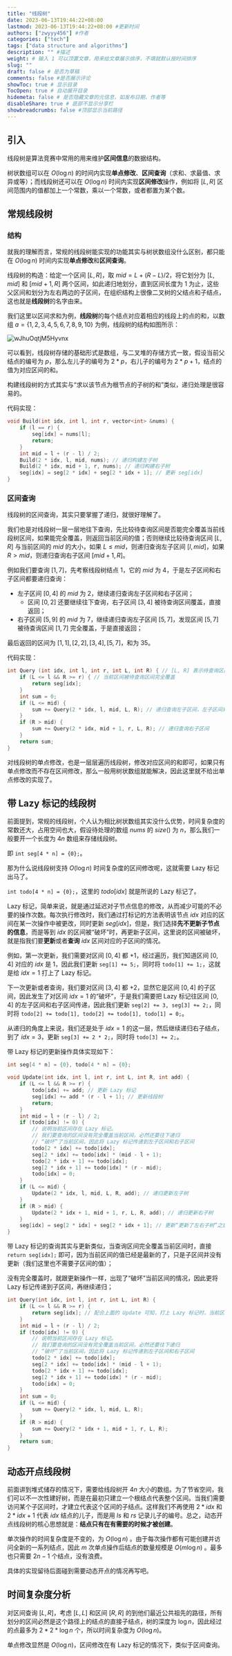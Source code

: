 ```yaml
---
title: "线段树"
date: 2023-06-13T19:44:22+08:00
lastmod: 2023-06-13T19:44:22+08:00 #更新时间
authors: ["zwyyy456"] #作者
categories: ["tech"]
tags: ["data structure and algorithms"]
description: "" #描述
weight: # 输入 1 可以顶置文章，用来给文章展示排序，不填就默认按时间排序
slug: ""
draft: false # 是否为草稿
comments: false #是否展示评论
showToc: true # 显示目录
TocOpen: true # 自动展开目录
hidemeta: false # 是否隐藏文章的元信息，如发布日期、作者等
disableShare: true # 底部不显示分享栏
showbreadcrumbs: false #顶部显示当前路径
---
```

## 引入

线段树是算法竞赛中常用的用来维护**区间信息**的数据结构。

树状数组可以在 $O(\log n)$ 的时间内实现**单点修改**、**区间查询**（求和、求最值、求异或等）；而线段树还可以在 $O(\log n)$ 时间内实现**区间修改**操作，例如将 $[L, R]$ 区间范围内的值都加上一个常数，乘以一个常数，或者都置为某个数。

## 常规线段树

### 结构

就我的理解而言，常规的线段树能实现的功能其实与树状数组没什么区别，都只能在 $O(\log n)$ 时间内实现**单点修改**和**区间查询**。

线段树的构造：给定一个区间 $[L, R]$，取 $mid = L + (R - L) / 2$，将它划分为 $[L, mid]$ 和 $[mid + 1, R]$ 两个区间，如此递归地划分，直到区间长度为 $1$ 为止，这些父区间和划分为左右两边的子区间，在组织结构上很像二叉树的父结点和子结点，这也就是**线段树**的名字由来。

我们这里以区间求和为例，**线段树**的每个结点对应着相应的线段上的点的和，以数组 $a = \{1,2,3,4,5,6,7,8,9,10\}$ 为例，线段树的结构如图所示：

![wJhuOqtjM5Hyvnx](https://pic-upyun.zwyyy456.tech/smms/2023-12-26-070007.jpg)

可以看到，线段树存储的基础形式是数组，与二叉堆的存储方式一致，假设当前父结点的编号为 $p$，那么左儿子的编号为 $2 * p$，右儿子的编号为 $2 * p + 1$，结点的值为对应区间的和。

构建线段树的方式其实与“求以该节点为根节点的子树的和”类似，递归处理是很容易的。

代码实现：

```cpp
void Build(int idx, int l, int r, vector<int> &nums) {
    if (l == r) {
        seg[idx] = nums[l];
        return;
    }
    int mid = l + (r - l) / 2;
    Build(2 * idx, l, mid, nums); // 递归构建左子树
    Build(2 * idx, mid + 1, r, nums); // 递归构建右子树
    seg[idx] = seg[2 * idx] + seg[2 * idx + 1]; // 更新 seg[idx]
}
```


### 区间查询

线段树的区间查询，其实只要掌握了递归，就很好理解了。

我们也是对线段树一层一层地往下查询，先比较待查询区间是否能完全覆盖当前线段树区间，如果能完全覆盖，则返回当前区间的值；否则继续比较待查询区间 $[L, R]$ 与当前区间的 $mid$ 的大小，如果 $L \leq mid$，则递归查询左子区间 $[l, mid]$，如果 $R > mid$，则递归查询右子区间 $[mid + 1, R]$。

例如我们要查询 $[1, 7]$，先考察线段树结点 $1$，它的 $mid$ 为 $4$，于是左子区间和右子区间都要递归查询：

- 左子区间 $[0, 4]$ 的 $mid$ 为 $2$，继续递归查询左子区间和右子区间；
    - 区间 $[0,2]$ 还要继续往下查询，右子区间 $[3,4]$ 被待查询区间覆盖，直接返回；
- 右子区间 $[5, 9]$ 的 $mid$ 为 $7$，继续递归查询左子区间 $[5, 7]$，发现区间 $[5, 7]$ 被待查询区间 $[1, 7]$ 完全覆盖，于是直接返回；

最后返回的区间为 $[1,1], [2,2],[3,4],[5,7]$，和为 $35$。

代码实现：
```cpp
int Query (int idx, int l, int r, int L, int R) { // [L, R] 表示待查询区间
    if (L <= l && R >= r) { // 当前区间被待查询区间完全覆盖
        return seg[idx];
    }
    int sum = 0;
    if (L <= mid) {
        sum += Query(2 * idx, l, mid, L, R); // 递归查询左子区间，左子区间索引为 2 * idx
    }
    if (R > mid) {
        sum += Query(2 * idx, mid + 1, r, L, R); // 递归查询右子区间
    }
    return sum;
}
```

对线段树的单点修改，也是一层层遍历线段树，修改对应区间的和即可，如果只有单点修改而不存在区间修改，那么一般用树状数组就能解决，因此这里就不给出单点修改的实现了。

## 带 Lazy 标记的线段树

前面提到，常规的线段树，个人认为相比树状数组其实没什么优势，时间复杂度的常数还大，占用空间也大，假设待处理的数组 $nums$ 的 $size()$ 为 $n$，那么我们一般要开一个长度为 $4n$ 数组来存储线段树。

即 `int seg[4 * n] = {0};`。

那为什么说线段树支持 $O(\log n)$ 时间复杂度的区间修改呢，这就需要 Lazy 标记出马了。

`int todo[4 * n] = {0};`，这里的 $todo[idx]$ 就是所说的 Lazy 标记了。

Lazy 标记，简单来说，就是通过延迟对子节点信息的修改，从而减少可能的不必要的操作次数。每次执行修改时，我们通过打标记的方法表明该节点 $idx$ 对应的区间在某一次操作中被更改，同时更新 $seg[idx]$，但是，我们选择**先不更新子节点的信息**，而是等到 $idx$ 的区间被“破坏”时，再更新子区间，这里说的区间被破坏，就是指我们要**更新**或者**查询** $idx$ 区间对应的子区间的情况。

例如，第一次更新，我们需要对区间 $[0, 4]$ 都 $+1$，经过遍历，我们知道区间 $[0, 4]$ 对应的 $idx$ 是 $1$，因此我们更新 `seg[1] += 5;`，同时将 `todo[1] += 1;`，这就是给 $idx = 1$ 打上了 Lazy 标记。

下一次更新或者查询，我们要对区间 $[3, 4]$ 都 $+2$，显然它是区间 $[0, 4]$ 的子区间，因此发生了对区间 $idx = 1$ 的“破坏”，于是我们需要把 Lazy 标记往区间 $[0, 4]$ 的左子区间和右子区间传递，因此我们更新 `seg[2] += 3, seg[3] += 2;`，同时将 `todo[2] += todo[1], todo[2] += todo[1], todo[1] = 0;`。

从递归的角度上来说，我们还是处于 $idx = 1$ 的这一层，然后继续递归右子结点，到了 $idx = 3$，更新 `seg[3] += 2 * 2;`，同时将 `todo[3] += 2;`。

带 Lazy 标记的更新操作具体实现如下：

```cpp
int seg[4 * n] = {0}, todo[4 * n] = {0};

void Update(int idx, int l, int r, int L, int R, int add) {
    if (L <= l && R >= r) {
        todo[idx] += add; // 更新 Lazy 标记
        seg[idx] += add * (r - l + 1); // 更新线段树
        return;
    }
    int mid = l + (r - l) / 2;
    if (todo[idx] != 0) { 
        // 说明当前区间存在 Lazy 标记。
        // 我们要查询的区间没有完全覆盖当前区间，必然还要往下递归
        // “破坏”了当前区间，因此将 Lazy 标记传递到左子区间和右子区间
        todo[2 * idx] += todo[idx];
        seg[2 * idx] += todo[idx] * (mid - l + 1);
        todo[2 * idx + 1] += todo[idx];
        seg[2 * idx + 1] += todo[idx] * (r - mid);
        todo[idx] = 0;
    }
    if (L <= mid) {
        Update(2 * idx, l, mid, L, R, add); // 递归更新左子树
    }
    if (R > mid) {
        Update(2 * idx + 1, mid + 1, r, L, R, add); // 递归更新右子树
    }
    seg[idx] = seg[2 * idx] + seg[2 * idx + 1]; // 更新“更新了左右子树”之后的当前区间和
}
```

带 Lazy 标记的查询其实与更新类似，当查询区间完全覆盖当前区间时，直接 `return seg[idx];` 即可，因为当前区间的值已经是最新的了，只是子区间并没有更新（我们这里也不需要子区间的值）；

没有完全覆盖时，就跟更新操作一样，出现了“破坏”当前区间的情况，因此更将 Lazy 标记传递到子区间，再继续递归；

```cpp
int Query(int idx, int l, int r, int L, int R) {
    if (L <= l && R >= r) {
        return seg[idx]; // 配合上面的 Update 可知，打上 Lazy 标记时，当前区间的值已经更新，只是没有更新子区间
    }
    int mid = l + (r - l) / 2;
    if (todo[idx] != 0) {
        // 说明当前区间存在 Lazy 标记。
        // 我们要查询的区间没有完全覆盖当前区间，必然还要往下递归
        // “破坏”了当前区间，因此将 Lazy 标记传递到左子区间和右子区间
        todo[2 * idx] += todo[idx];
        seg[2 * idx] += todo[idx] * (mid - l + 1);
        todo[2 * idx + 1] += todo[idx];
        seg[2 * idx + 1] += todo[idx] * (r - mid);
        todo[idx] = 0;
    }
    int sum = 0;
    if (L <= mid) {
        sum += Query(2 * idx, l, mid, L, R);
    }
    if (R > mid) {
        sum += Query(2 * idx + 1, mid + 1, r, L, R);
    }
    return sum;
}
```

## 动态开点线段树

前面讲到堆式储存的情况下，需要给线段树开 $4n$ 大小的数组。为了节省空间，我们可以不一次性建好树，而是在最初只建立一个根结点代表整个区间。当我们需要访问某个子区间时，才建立代表这个区间的子结点。这样我们不再使用 $2 * idx$ 和 $2 * idx + 1$ 代表 $idx$ 结点的儿子，而是用 $ls$ 和 $rs$ 记录儿子的编号。总之，动态开点线段树的核心思想就是：**结点只有在有需要的时候才被创建**。

单次操作的时间复杂度是不变的，为 $O(\log n)$ 。由于每次操作都有可能创建并访问全新的一系列结点，因此 $m$ 次单点操作后结点的数量规模是 $O(m\log n)$ 。最多也只需要 $2n-1$ 个结点，没有浪费。

具体的实现留待后面碰到需要动态开点的情况再写吧。

## 时间复杂度分析

对区间查询 $[L, R]$，考虑 $[L, L]$ 和区间 $[R, R]$ 的到他们最近公共祖先的路径，所有划分的区间必然是这个路径上的结点的直接子结点，树的深度为 $\log n$，因此经过的点最多为 $2 * 2 * \log n$ 个，所以时间复杂度为 $O(\log n)$。

单点修改显然是 $O(\log n)$，区间修改在有 Lazy 标记的情况下，类似于区间查询。

